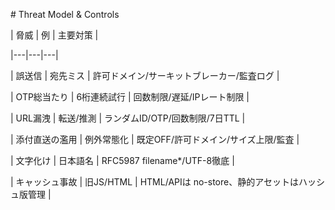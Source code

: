 \# Threat Model \& Controls

| 脅威 | 例 | 主要対策 |

|---|---|---|

| 誤送信 | 宛先ミス | 許可ドメイン/サーキットブレーカー/監査ログ |

| OTP総当たり | 6桁連続試行 | 回数制限/遅延/IPレート制限 |

| URL漏洩 | 転送/推測 | ランダムID/OTP/回数制限/7日TTL |

| 添付直送の濫用 | 例外常態化 | 既定OFF/許可ドメイン/サイズ上限/監査 |

| 文字化け | 日本語名 | RFC5987 filename\*/UTF-8徹底 |

| キャッシュ事故 | 旧JS/HTML | HTML/APIは no-store、静的アセットはハッシュ版管理 |



